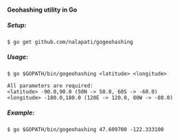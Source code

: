 #### Geohashing utility in Go
##### Setup:
```
$ go get github.com/nalapati/gogeohashing
```
##### Usage:
```
$ go $GOPATH/bin/gogeohashing <latitude> <longitude>

All parameters are required:
<latitude> -90.0,90.0 (50N -> 50.0, 60S -> -60.0)
<longitude> -180.0,180.0 (120E -> 120.0, 80W -> -80.0)
```
##### Example:
```
$ go $GOPATH/bin/gogeohashing 47.609700 -122.333100
```
